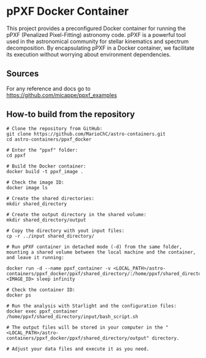 # pPXF Docker Container

This project provides a preconfigured Docker container for running the pPXF (Penalized Pixel-Fitting) astronomy code. pPXF is a powerful tool used in the astronomical community for stellar kinematics and spectrum decomposition. By encapsulating pPXF in a Docker container, we facilitate its execution without worrying about environment dependencies.

## Sources

For any reference and docs go to https://github.com/micappe/ppxf_examples

## How-to build from the repository
```
# Clone the repository from GitHub:
git clone https://github.com/MarioChC/astro-containers.git
cd astro-containers/ppxf_docker

# Enter the "ppxf" folder:
cd ppxf

# Build the Docker container:
docker build -t ppxf_image .

# Check the image ID:
docker image ls

# Create the shared directories:
mkdir shared_directory

# Create the output directory in the shared volume:
mkdir shared_directory/output

# Copy the directory with yout input files:
cp -r ../input shared_directory/

# Run pPXF container in detached mode (-d) from the same folder, mounting a shared volume between the local machine and the container, and leave it running:

docker run -d --name ppxf_container -v <LOCAL_PATH>/astro-containers/ppxf_docker/ppxf/shared_directory/:/home/ppxf/shared_directory/ <IMAGE_ID> sleep infinity

# Check the container ID:
docker ps

# Run the analysis with Starlight and the configuration files:
docker exec ppxf_container /home/ppxf/shared_directory/input/bash_script.sh

# The output files will be stored in your computer in the "<LOCAL_PATH>/astro-containers/ppxf_docker/ppxf/shared_directory/output" directory.

# Adjust your data files and execute it as you need.
```
